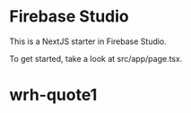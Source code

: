 # Firebase Studio

This is a NextJS starter in Firebase Studio.

To get started, take a look at src/app/page.tsx.
# wrh-quote1
